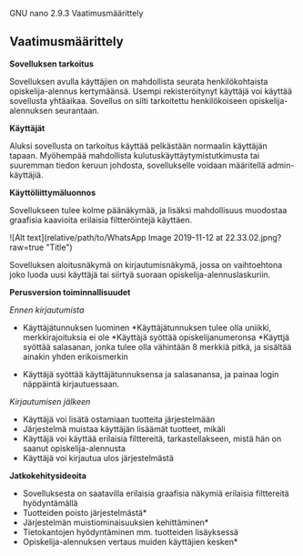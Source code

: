   GNU nano 2.9.3                                                                                   Vaatimusmäärittely                                                                                              

## Vaatimusmäärittely

**Sovelluksen tarkoitus**

Sovelluksen avulla käyttäjien on mahdollista seurata henkilökohtaista opiskelija-alennus kertymäänsä. Usempi rekisteröitynyt käyttäjä voi käyttää sovellusta yhtäaikaa. Sovellus on silti tarkoitettu henkilökoiseen opiskelija-alennuksen seurantaan. 

**Käyttäjät**

Aluksi sovellusta on tarkoitus käyttää pelkästään normaalin käyttäjän tapaan. Myöhempää mahdollista kulutuskäyttäytymistutkimusta tai suuremman tiedon keruun johdosta, sovellukselle voidaan määritellä admin-käyttäjiä. 

**Käyttöliittymäluonnos**

Sovellukseen tulee kolme päänäkymää, ja lisäksi mahdollisuus muodostaa graafisia kaavioita erilaisia filtteröintejä käyttäen.

![Alt text](relative/path/to/WhatsApp Image 2019-11-12 at 22.33.02.jpng?raw=true "Title")

Sovelluksen aloitusnäkymä on kirjautumisnäkymä, jossa on vaihtoehtona joko luoda uusi käyttäjä tai siirtyä suoraan opiskelija-alennuslaskuriin.

**Perusversion toiminnallisuudet**

*Ennen kirjautumista*

* Käyttäjätunnuksen luominen
	*Käyttäjätunnuksen tulee olla uniikki, merkkirajoituksia ei ole
	*Käyttäjä syöttää opiskelijanumeronsa
	*Käyttjä syöttää salasanan, jonka tulee olla vähintään 8 merkkiä pitkä, ja sisältää ainakin yhden erikoismerkin

* Käyttäjä syöttää käyttäjätunnuksensa ja salasanansa, ja painaa login näppäintä kirjautuessaan. 

*Kirjautumisen jälkeen*

* Käyttäjä voi lisätä ostamiaan tuotteita järjestelmään
* Järjestelmä muistaa käyttäjän lisäämät tuotteet, mikäli
* Käyttäjä voi käyttää erilaisia filttereitä, tarkastellakseen, mistä hän on saanut opiskelija-alennusta
* Käyttäjä voi kirjautua ulos järjestelmästä

**Jatkokehitysideoita**

* Sovelluksesta on saatavilla erilaisia graafisia näkymiä erilaisia filttereitä hyödyntämällä
* Tuotteiden poisto järjestelmästä*
* Järjestelmän muistiominaisuuksien kehittäminen*
* Tietokantojen hyödyntäminen mm. tuotteiden lisäyksessä
* Opiskelija-alennuksen vertaus muiden käyttäjien kesken*

